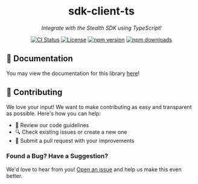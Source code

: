 <div align="center">

# sdk-client-ts

_Integrate with the Stealth SDK using TypeScript!_

[![CI Status](https://github.com/stealth-studios/sdk-client-ts/actions/workflows/ci-ts.yaml/badge.svg)](https://github.com/stealth-studios/sdk-client-ts/actions/workflows/ci-ts.yaml)
[![License](https://img.shields.io/github/license/stealth-studios/sdk-client-ts)](https://github.com/stealth-studios/sdk-client-ts/blob/main/LICENSE)
[![npm version](https://img.shields.io/npm/v/@stealthstudios/sdk-client-ts)](https://www.npmjs.com/package/@stealthstudios/sdk-client-ts)
[![npm downloads](https://img.shields.io/npm/dm/@stealthstudios/sdk-client-ts)](https://www.npmjs.com/package/@stealthstudios/sdk-client-ts)

</div>

## 📖 Documentation

You may view the documentation for this library [here](https://google.com/docs/client/ts)!

## 🤝 Contributing

We love your input! We want to make contributing as easy and transparent as possible. Here's how you can help:

- 📖 Review our code guidelines
- 🔍 Check existing issues or create a new one
- 🚀 Submit a pull request with your improvements

### Found a Bug? Have a Suggestion?

We'd love to hear from you! [Open an issue](https://github.com/stealth-studios/sdk-client-ts/issues/new) and help us make this even better.

